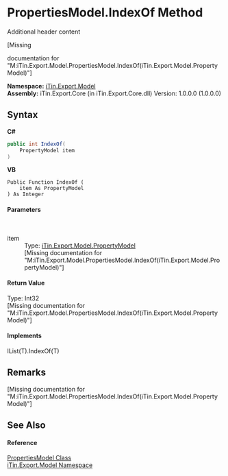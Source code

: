 # PropertiesModel.IndexOf Method 
Additional header content 

\[Missing <summary> documentation for "M:iTin.Export.Model.PropertiesModel.IndexOf(iTin.Export.Model.PropertyModel)"\]

**Namespace:**&nbsp;<a href="N_iTin_Export_Model">iTin.Export.Model</a><br />**Assembly:**&nbsp;iTin.Export.Core (in iTin.Export.Core.dll) Version: 1.0.0.0 (1.0.0.0)

## Syntax

**C#**<br />
``` C#
public int IndexOf(
	PropertyModel item
)
```

**VB**<br />
``` VB
Public Function IndexOf ( 
	item As PropertyModel
) As Integer
```


#### Parameters
&nbsp;<dl><dt>item</dt><dd>Type: <a href="T_iTin_Export_Model_PropertyModel">iTin.Export.Model.PropertyModel</a><br />\[Missing <param name="item"/> documentation for "M:iTin.Export.Model.PropertiesModel.IndexOf(iTin.Export.Model.PropertyModel)"\]</dd></dl>

#### Return Value
Type: Int32<br />\[Missing <returns> documentation for "M:iTin.Export.Model.PropertiesModel.IndexOf(iTin.Export.Model.PropertyModel)"\]

#### Implements
IList(T).IndexOf(T)<br />

## Remarks
\[Missing <remarks> documentation for "M:iTin.Export.Model.PropertiesModel.IndexOf(iTin.Export.Model.PropertyModel)"\]

## See Also


#### Reference
<a href="T_iTin_Export_Model_PropertiesModel">PropertiesModel Class</a><br /><a href="N_iTin_Export_Model">iTin.Export.Model Namespace</a><br />